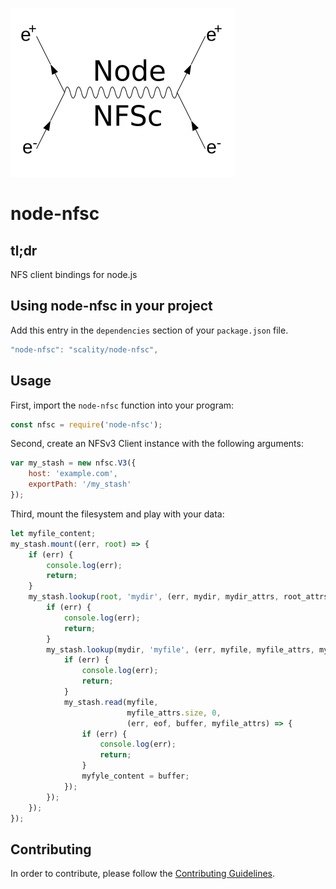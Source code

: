 ![logo](node-nfsc.png)

# node-nfsc

## tl;dr

NFS client bindings for node.js

## Using node-nfsc in your project

Add this entry in the ```dependencies``` section of your ```package.json``` file.

```javascript
"node-nfsc": "scality/node-nfsc",
```

## Usage

First, import the ```node-nfsc``` function into your program:

```javascript
const nfsc = require('node-nfsc');
```

Second, create an NFSv3 Client instance with the following arguments:

```javascript
var my_stash = new nfsc.V3({
    host: 'example.com',
    exportPath: '/my_stash'
});
```

Third, mount the filesystem and play with your data:

```javascript
let myfile_content;
my_stash.mount((err, root) => {
    if (err) {
        console.log(err);
        return;
    }
    my_stash.lookup(root, 'mydir', (err, mydir, mydir_attrs, root_attrs) => {
        if (err) {
            console.log(err);
            return;
        }
        my_stash.lookup(mydir, 'myfile', (err, myfile, myfile_attrs, mydir_attrs) => {
            if (err) {
                console.log(err);
                return;
            }
            my_stash.read(myfile,
                          myfile_attrs.size, 0,
                          (err, eof, buffer, myfile_attrs) => {
                if (err) {
                    console.log(err);
                    return;
                }
                myfyle_content = buffer;
            });
        });
    });
});
```

## Contributing

In order to contribute, please follow the
[Contributing Guidelines](
https://github.com/scality/Guidelines/blob/master/CONTRIBUTING.md).

